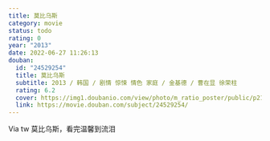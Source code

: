 ```yaml
---
title: 莫比乌斯
category: movie
status: todo
rating: 0
year: "2013"
date: 2022-06-27 11:26:13
douban:
  id: "24529254"
  title: 莫比乌斯
  subtitle: 2013 / 韩国 / 剧情 惊悚 情色 家庭 / 金基德 / 曹在显 徐荣柱
  rating: 6.2
  cover: https://img1.doubanio.com/view/photo/m_ratio_poster/public/p2103988349.jpg
  link: https://movie.douban.com/subject/24529254/
---
```


Via tw 莫比乌斯，看完温馨到流泪
